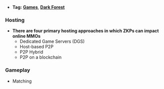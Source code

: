 - **Tag:** **[Games](../notes/Games)**, **[Dark Forest](../notes/Dark_Forest)**

### Hosting 
- **There are four primary hosting approaches in which ZKPs can impact online MMOs**
	- Dedicated Game Servers (DGS)
	- Host-based P2P
	- P2P Hybrid 
	- P2P on a blockchain 


### Gameplay 
- Matching 